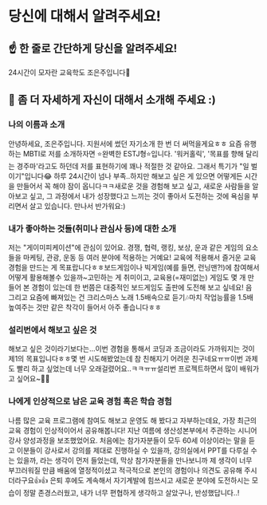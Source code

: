 
# 당신에 대해서 알려주세요!

## ☝️ 한 줄로 간단하게 당신을 알려주세요!
24시간이 모자란 교육학도 조은주입니다🥰

## 🙌 좀 더 자세하게 자신이 대해서 소개해 주세요 :)

### 나의 이름과 소개
안녕하세요, 조은주입니다. 지원서에 썼던 자기소개 한 번 더 써먹을게요ㅎㅎ 요즘 유행하는 MBTI로 저를 소개하자면 ⭐완벽한 ESTJ형⭐입니다. '워커홀릭', '목표를 향해 달리는 경주마'라고도 하던데 저를 표현하기에 꽤나 적절한 것 같아요. 그래서 특기가 "일 벌이기"입니다😂 하루 24시간이 넘나 부족..하지만 해보고 싶은 게 있으면 어떻게든 시간을 만들어서 꼭 해야 잠이 옵니다ㅋㅋ새로운 것을 경험해 보고 싶고, 새로운 사람들을 알아보고 싶고, 그 과정에서 내가 성장했다고 느끼는 것이 좋아서 도전하는 것에 욕심을 부리면서 살고 있습니다. 만나서 반가워요:)

### 내가 좋아하는 것들(취미나 관심사 등)에 대한 소개
저는 "게이미피케이션"에 관심이 있어요. 경쟁, 협력, 랭킹, 보상, 운과 같은 게임의 요소들을 마케팅, 관광, 운동 등 여러 분야에 적용하는 거예요! 교육에 적용해서 즐거운 교육 경험을 만드는 게 목표랍니다ㅎㅎ보드게임이나 빅게임(예를 들면, 런닝맨?!)에 참여해서 어떻게 활용해볼수 있을까~고민하는 게 취미이고, 교육용(=재미없는) 게임도 몇 개 만들어 본 경험이 있는데 한 번쯤은 대중적인 보드게임도 출판에 도전해 보고 싶네요! 음 그리고 요즘에 빠져있는 건 크리스마스 노래 1.5배속으로 듣기🎶마치 작업능률을 1.5배 높여주는 것만 같은 착각이 들어서 아주 좋습니다ㅎㅎ

### 설리번에서 해보고 싶은 것
해보고 싶은 것이라기보다는...이번 경험을 통해서 코딩과 조금이라도 가까워지는 것이 제1의 목표입니다ㅎㅎ몇 번 시도해봤었는데 참 친해지기 어려운 친구네요ㅠㅠ이번 과제도 빨리 하고 싶었는데 너무 오래걸렸어요..ㅋㅋㅠㅠ설리번 프로젝트하면서 많이 배워가고 싶어요~👩‍💻

### 나에게 인상적으로 남은 교육 경험 혹은 학습 경험
나름 많은 교육 프로그램에 참여도 해보고 운영도 해 봤다고 자부하는데요, 가장 최근의 교육 경험이 인상적이어서 공유해봅니다! 지난 여름에 생산성본부에서 주관하는 시니어 강사 양성과정을 보조했었어요. 처음에는 참가자분들이 모두 60세 이상이라는 말을 듣고 이분들이 강사로서 강의를 제대로 진행하실 수 있을까, 강의실에서 PPT를 다루실 수는 있을까, 라는 생각이 먼저 들었는데, 막상 참가자분들을 만나보니까 제 생각이 너무 부끄러워질 만큼 배움에 열정적이셨고 적극적으로 본인의 경험이나 의견도 공유해 주시더라구요👍👍 은퇴 후에도 계속해서 자기계발에 힘쓰시고 새로운 분야에 도전하시는 모습이 정말 존경스러웠고, 내가 너무 편협하게 생각하고 살았구나, 반성했답니다..!
